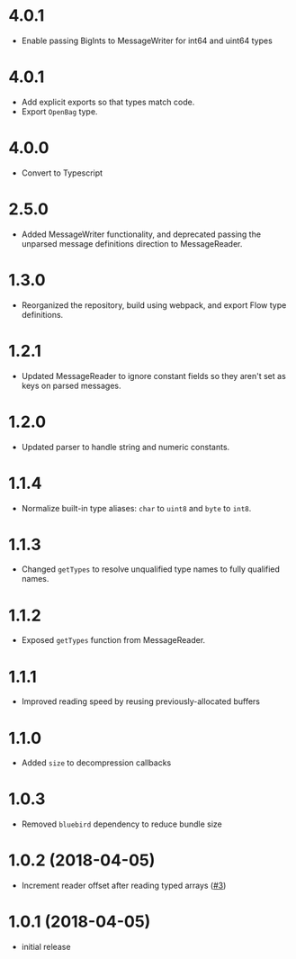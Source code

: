 # 4.0.1

* Enable passing BigInts to MessageWriter for int64 and uint64 types

# 4.0.1

* Add explicit exports so that types match code.
* Export `OpenBag` type.

# 4.0.0

* Convert to Typescript

# 2.5.0

* Added MessageWriter functionality, and deprecated passing the unparsed message definitions direction to MessageReader.

# 1.3.0

* Reorganized the repository, build using webpack, and export Flow type definitions.

# 1.2.1

* Updated MessageReader to ignore constant fields so they aren't set as keys on parsed messages.

# 1.2.0

* Updated parser to handle string and numeric constants.

# 1.1.4

* Normalize built-in type aliases: `char` to `uint8` and `byte` to `int8`.

# 1.1.3

* Changed `getTypes` to resolve unqualified type names to fully qualified names.

# 1.1.2

* Exposed `getTypes` function from MessageReader.

# 1.1.1

* Improved reading speed by reusing previously-allocated buffers

# 1.1.0

* Added `size` to decompression callbacks

# 1.0.3

* Removed `bluebird` dependency to reduce bundle size

# 1.0.2 (2018-04-05)

 * Increment reader offset after reading typed arrays ([#3](https://github.com/cruise-automation/rosbag.js/pull/3))

# 1.0.1 (2018-04-05)

  * initial release
